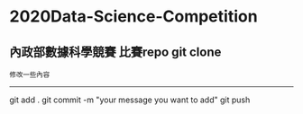 # 2020Data-Science-Competition
 內政部數據科學競賽 比賽repo
 git clone
 ---
	修改一些內容
 ---
 git add .
 git commit -m "your message you want to add"
 git push 
